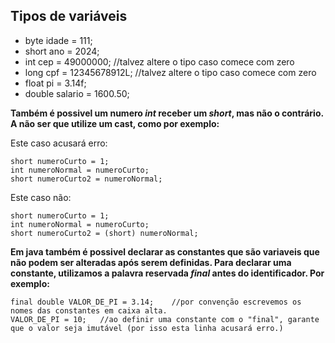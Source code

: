## Tipos de variáveis

- byte idade = 111;
- short ano = 2024;
- int cep = 49000000;      //talvez altere o tipo caso comece com zero
- long cpf = 12345678912L;  //talvez altere o tipo caso comece com zero
- float pi = 3.14f;
- double salario = 1600.50;

**Também é possivel um numero _int_ receber um _short_, mas não o contrário. A não ser que utilize um cast, como por exemplo:**

Este caso acusará erro:
```
short numeroCurto = 1;
int numeroNormal = numeroCurto;
short numeroCurto2 = numeroNormal;
```
Este caso não:
```
short numeroCurto = 1;
int numeroNormal = numeroCurto;
short numeroCurto2 = (short) numeroNormal;
```

**Em java também é possivel declarar as constantes que são variaveis que não podem ser alteradas após serem definidas.
Para declarar uma constante, utilizamos a palavra reservada _final_ antes do identificador. Por exemplo:**

```
final double VALOR_DE_PI = 3.14;    //por convenção escrevemos os nomes das constantes em caixa alta.
VALOR_DE_PI = 10;   //ao definir uma constante com o "final", garante que o valor seja imutável (por isso esta linha acusará erro.)
```
